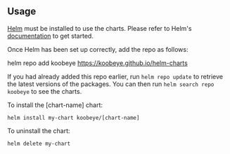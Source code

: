 ## Usage

[Helm](https://helm.sh) must be installed to use the charts.  Please refer to
Helm's [documentation](https://helm.sh/docs) to get started.

Once Helm has been set up correctly, add the repo as follows:

  helm repo add koobeye https://koobeye.github.io/helm-charts

If you had already added this repo earlier, run `helm repo update` to retrieve
the latest versions of the packages.  You can then run `helm search repo
koobeye` to see the charts.

To install the [chart-name] chart:

    helm install my-chart koobeye/[chart-name]

To uninstall the chart:

    helm delete my-chart
